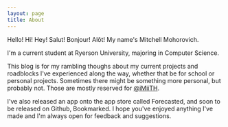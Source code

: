 ```yaml
---
layout: page
title: About
---
```


<p class="message">
  Hello! Hi! Hey! Salut! Bonjour! Alôt! My name's Mitchell Mohorovich. 
</p>

I'm a current student at Ryerson University, majoring in Computer Science.

This blog is for my rambling thoughs about my current projects and roadblocks I've experienced along the way, whether that be for school or personal projects. Sometimes there might be something more personal, but probably not. Those are mostly reserved for [@iMiiTH](https://twitter.com/imiith).

I've also released an app onto the app store called Forecasted, and soon to be released on Github, Bookmarked. I hope you've enjoyed anything I've made and I'm always open for feedback and suggestions.
